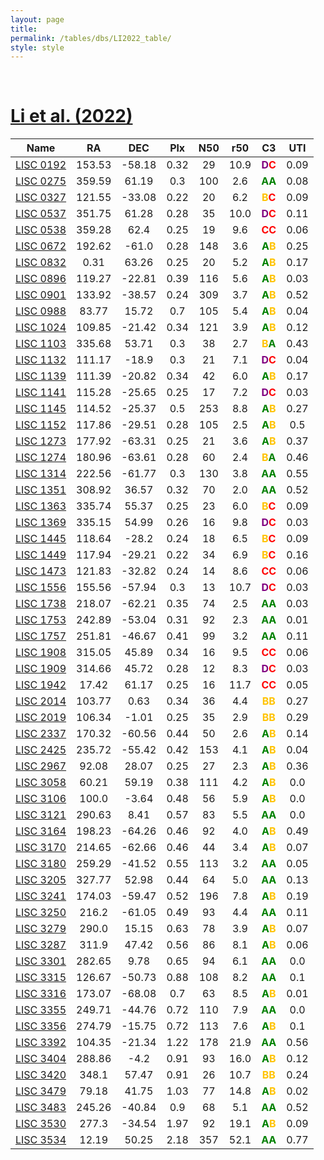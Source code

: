 ```yaml
---
layout: page
title:  
permalink: /tables/dbs/LI2022_table/
style: style
---
```


&nbsp;
# [Li et al. (2022)](https://scixplorer.org/abs/2022ApJS..259...19L)

| Name | RA | DEC | Plx | N50 | r50 | C3 | UTI |
| --- | :-: | :-: | :-: | :-: | :-: | :-: | :-: |
| [LISC 0192](/_clusters/lisc0192/) | 153.53 | -58.18 | 0.32 | 29 | 10.9 | <span style="color: purple; font-weight: bold;">D</span><span style="color: red; font-weight: bold;">C</span> | 0.09  |
| [LISC 0275](/_clusters/lisc0275/) | 359.59 | 61.19 | 0.3 | 100 | 2.6 | <span style="color: green; font-weight: bold;">A</span><span style="color: green; font-weight: bold;">A</span> | 0.08  |
| [LISC 0327](/_clusters/lisc0327/) | 121.55 | -33.08 | 0.22 | 20 | 6.2 | <span style="color: #FFC300; font-weight: bold;">B</span><span style="color: red; font-weight: bold;">C</span> | 0.09  |
| [LISC 0537](/_clusters/lisc0537/) | 351.75 | 61.28 | 0.28 | 35 | 10.0 | <span style="color: purple; font-weight: bold;">D</span><span style="color: red; font-weight: bold;">C</span> | 0.11  |
| [LISC 0538](/_clusters/lisc0538/) | 359.28 | 62.4 | 0.25 | 19 | 9.6 | <span style="color: red; font-weight: bold;">C</span><span style="color: red; font-weight: bold;">C</span> | 0.06  |
| [LISC 0672](/_clusters/lisc0672/) | 192.62 | -61.0 | 0.28 | 148 | 3.6 | <span style="color: green; font-weight: bold;">A</span><span style="color: #FFC300; font-weight: bold;">B</span> | 0.25  |
| [LISC 0832](/_clusters/lisc0832/) | 0.31 | 63.26 | 0.25 | 20 | 5.2 | <span style="color: green; font-weight: bold;">A</span><span style="color: #FFC300; font-weight: bold;">B</span> | 0.17  |
| [LISC 0896](/_clusters/lisc0896/) | 119.27 | -22.81 | 0.39 | 116 | 5.6 | <span style="color: green; font-weight: bold;">A</span><span style="color: #FFC300; font-weight: bold;">B</span> | 0.03  |
| [LISC 0901](/_clusters/lisc0901/) | 133.92 | -38.57 | 0.24 | 309 | 3.7 | <span style="color: green; font-weight: bold;">A</span><span style="color: #FFC300; font-weight: bold;">B</span> | 0.52  |
| [LISC 0988](/_clusters/lisc0988/) | 83.77 | 15.72 | 0.7 | 105 | 5.4 | <span style="color: green; font-weight: bold;">A</span><span style="color: #FFC300; font-weight: bold;">B</span> | 0.04  |
| [LISC 1024](/_clusters/lisc1024/) | 109.85 | -21.42 | 0.34 | 121 | 3.9 | <span style="color: green; font-weight: bold;">A</span><span style="color: #FFC300; font-weight: bold;">B</span> | 0.12  |
| [LISC 1103](/_clusters/lisc1103/) | 335.68 | 53.71 | 0.3 | 38 | 2.7 | <span style="color: #FFC300; font-weight: bold;">B</span><span style="color: green; font-weight: bold;">A</span> | 0.43  |
| [LISC 1132](/_clusters/lisc1132/) | 111.17 | -18.9 | 0.3 | 21 | 7.1 | <span style="color: purple; font-weight: bold;">D</span><span style="color: red; font-weight: bold;">C</span> | 0.04  |
| [LISC 1139](/_clusters/lisc1139/) | 111.39 | -20.82 | 0.34 | 42 | 6.0 | <span style="color: green; font-weight: bold;">A</span><span style="color: #FFC300; font-weight: bold;">B</span> | 0.17  |
| [LISC 1141](/_clusters/lisc1141/) | 115.28 | -25.65 | 0.25 | 17 | 7.2 | <span style="color: purple; font-weight: bold;">D</span><span style="color: red; font-weight: bold;">C</span> | 0.03  |
| [LISC 1145](/_clusters/lisc1145/) | 114.52 | -25.37 | 0.5 | 253 | 8.8 | <span style="color: green; font-weight: bold;">A</span><span style="color: #FFC300; font-weight: bold;">B</span> | 0.27  |
| [LISC 1152](/_clusters/lisc1152/) | 117.86 | -29.51 | 0.28 | 105 | 2.5 | <span style="color: green; font-weight: bold;">A</span><span style="color: #FFC300; font-weight: bold;">B</span> | 0.5  |
| [LISC 1273](/_clusters/lisc1273/) | 177.92 | -63.31 | 0.25 | 21 | 3.6 | <span style="color: green; font-weight: bold;">A</span><span style="color: #FFC300; font-weight: bold;">B</span> | 0.37  |
| [LISC 1274](/_clusters/lisc1274/) | 180.96 | -63.61 | 0.28 | 60 | 2.4 | <span style="color: #FFC300; font-weight: bold;">B</span><span style="color: green; font-weight: bold;">A</span> | 0.46  |
| [LISC 1314](/_clusters/lisc1314/) | 222.56 | -61.77 | 0.3 | 130 | 3.8 | <span style="color: green; font-weight: bold;">A</span><span style="color: green; font-weight: bold;">A</span> | 0.55  |
| [LISC 1351](/_clusters/lisc1351/) | 308.92 | 36.57 | 0.32 | 70 | 2.0 | <span style="color: green; font-weight: bold;">A</span><span style="color: green; font-weight: bold;">A</span> | 0.52  |
| [LISC 1363](/_clusters/lisc1363/) | 335.74 | 55.37 | 0.25 | 23 | 6.0 | <span style="color: #FFC300; font-weight: bold;">B</span><span style="color: red; font-weight: bold;">C</span> | 0.09  |
| [LISC 1369](/_clusters/lisc1369/) | 335.15 | 54.99 | 0.26 | 16 | 9.8 | <span style="color: purple; font-weight: bold;">D</span><span style="color: red; font-weight: bold;">C</span> | 0.03  |
| [LISC 1445](/_clusters/lisc1445/) | 118.64 | -28.2 | 0.24 | 18 | 6.5 | <span style="color: #FFC300; font-weight: bold;">B</span><span style="color: red; font-weight: bold;">C</span> | 0.09  |
| [LISC 1449](/_clusters/lisc1449/) | 117.94 | -29.21 | 0.22 | 34 | 6.9 | <span style="color: #FFC300; font-weight: bold;">B</span><span style="color: red; font-weight: bold;">C</span> | 0.16  |
| [LISC 1473](/_clusters/lisc1473/) | 121.83 | -32.82 | 0.24 | 14 | 8.6 | <span style="color: red; font-weight: bold;">C</span><span style="color: red; font-weight: bold;">C</span> | 0.06  |
| [LISC 1556](/_clusters/lisc1556/) | 155.56 | -57.94 | 0.3 | 13 | 10.7 | <span style="color: purple; font-weight: bold;">D</span><span style="color: red; font-weight: bold;">C</span> | 0.03  |
| [LISC 1738](/_clusters/lisc1738/) | 218.07 | -62.21 | 0.35 | 74 | 2.5 | <span style="color: green; font-weight: bold;">A</span><span style="color: green; font-weight: bold;">A</span> | 0.03  |
| [LISC 1753](/_clusters/lisc1753/) | 242.89 | -53.04 | 0.31 | 92 | 2.3 | <span style="color: green; font-weight: bold;">A</span><span style="color: green; font-weight: bold;">A</span> | 0.01  |
| [LISC 1757](/_clusters/lisc1757/) | 251.81 | -46.67 | 0.41 | 99 | 3.2 | <span style="color: green; font-weight: bold;">A</span><span style="color: green; font-weight: bold;">A</span> | 0.11  |
| [LISC 1908](/_clusters/lisc1908/) | 315.05 | 45.89 | 0.34 | 16 | 9.5 | <span style="color: red; font-weight: bold;">C</span><span style="color: red; font-weight: bold;">C</span> | 0.06  |
| [LISC 1909](/_clusters/lisc1909/) | 314.66 | 45.72 | 0.28 | 12 | 8.3 | <span style="color: purple; font-weight: bold;">D</span><span style="color: red; font-weight: bold;">C</span> | 0.03  |
| [LISC 1942](/_clusters/lisc1942/) | 17.42 | 61.17 | 0.25 | 16 | 11.7 | <span style="color: red; font-weight: bold;">C</span><span style="color: red; font-weight: bold;">C</span> | 0.05  |
| [LISC 2014](/_clusters/lisc2014/) | 103.77 | 0.63 | 0.34 | 36 | 4.4 | <span style="color: #FFC300; font-weight: bold;">B</span><span style="color: #FFC300; font-weight: bold;">B</span> | 0.27  |
| [LISC 2019](/_clusters/lisc2019/) | 106.34 | -1.01 | 0.25 | 35 | 2.9 | <span style="color: #FFC300; font-weight: bold;">B</span><span style="color: #FFC300; font-weight: bold;">B</span> | 0.29  |
| [LISC 2337](/_clusters/lisc2337/) | 170.32 | -60.56 | 0.44 | 50 | 2.6 | <span style="color: green; font-weight: bold;">A</span><span style="color: #FFC300; font-weight: bold;">B</span> | 0.14  |
| [LISC 2425](/_clusters/lisc2425/) | 235.72 | -55.42 | 0.42 | 153 | 4.1 | <span style="color: green; font-weight: bold;">A</span><span style="color: #FFC300; font-weight: bold;">B</span> | 0.04  |
| [LISC 2967](/_clusters/lisc2967/) | 92.08 | 28.07 | 0.25 | 27 | 2.3 | <span style="color: green; font-weight: bold;">A</span><span style="color: #FFC300; font-weight: bold;">B</span> | 0.36  |
| [LISC 3058](/_clusters/lisc3058/) | 60.21 | 59.19 | 0.38 | 111 | 4.2 | <span style="color: green; font-weight: bold;">A</span><span style="color: #FFC300; font-weight: bold;">B</span> | 0.0  |
| [LISC 3106](/_clusters/lisc3106/) | 100.0 | -3.64 | 0.48 | 56 | 5.9 | <span style="color: green; font-weight: bold;">A</span><span style="color: #FFC300; font-weight: bold;">B</span> | 0.0  |
| [LISC 3121](/_clusters/lisc3121/) | 290.63 | 8.41 | 0.57 | 83 | 5.5 | <span style="color: green; font-weight: bold;">A</span><span style="color: green; font-weight: bold;">A</span> | 0.0  |
| [LISC 3164](/_clusters/lisc3164/) | 198.23 | -64.26 | 0.46 | 92 | 4.0 | <span style="color: green; font-weight: bold;">A</span><span style="color: #FFC300; font-weight: bold;">B</span> | 0.49  |
| [LISC 3170](/_clusters/lisc3170/) | 214.65 | -62.66 | 0.46 | 44 | 3.4 | <span style="color: green; font-weight: bold;">A</span><span style="color: #FFC300; font-weight: bold;">B</span> | 0.07  |
| [LISC 3180](/_clusters/lisc3180/) | 259.29 | -41.52 | 0.55 | 113 | 3.2 | <span style="color: green; font-weight: bold;">A</span><span style="color: green; font-weight: bold;">A</span> | 0.05  |
| [LISC 3205](/_clusters/lisc3205/) | 327.77 | 52.98 | 0.44 | 64 | 5.0 | <span style="color: green; font-weight: bold;">A</span><span style="color: green; font-weight: bold;">A</span> | 0.13  |
| [LISC 3241](/_clusters/lisc3241/) | 174.03 | -59.47 | 0.52 | 196 | 7.8 | <span style="color: green; font-weight: bold;">A</span><span style="color: #FFC300; font-weight: bold;">B</span> | 0.19  |
| [LISC 3250](/_clusters/lisc3250/) | 216.2 | -61.05 | 0.49 | 93 | 4.4 | <span style="color: green; font-weight: bold;">A</span><span style="color: green; font-weight: bold;">A</span> | 0.11  |
| [LISC 3279](/_clusters/lisc3279/) | 290.0 | 15.15 | 0.63 | 78 | 3.9 | <span style="color: green; font-weight: bold;">A</span><span style="color: #FFC300; font-weight: bold;">B</span> | 0.07  |
| [LISC 3287](/_clusters/lisc3287/) | 311.9 | 47.42 | 0.56 | 86 | 8.1 | <span style="color: green; font-weight: bold;">A</span><span style="color: #FFC300; font-weight: bold;">B</span> | 0.06  |
| [LISC 3301](/_clusters/lisc3301/) | 282.65 | 9.78 | 0.65 | 94 | 6.1 | <span style="color: green; font-weight: bold;">A</span><span style="color: green; font-weight: bold;">A</span> | 0.0  |
| [LISC 3315](/_clusters/lisc3315/) | 126.67 | -50.73 | 0.88 | 108 | 8.2 | <span style="color: green; font-weight: bold;">A</span><span style="color: green; font-weight: bold;">A</span> | 0.1  |
| [LISC 3316](/_clusters/lisc3316/) | 173.07 | -68.08 | 0.7 | 63 | 8.5 | <span style="color: green; font-weight: bold;">A</span><span style="color: #FFC300; font-weight: bold;">B</span> | 0.01  |
| [LISC 3355](/_clusters/lisc3355/) | 249.71 | -44.76 | 0.72 | 110 | 7.9 | <span style="color: green; font-weight: bold;">A</span><span style="color: green; font-weight: bold;">A</span> | 0.0  |
| [LISC 3356](/_clusters/lisc3356/) | 274.79 | -15.75 | 0.72 | 113 | 7.6 | <span style="color: green; font-weight: bold;">A</span><span style="color: #FFC300; font-weight: bold;">B</span> | 0.1  |
| [LISC 3392](/_clusters/lisc3392/) | 104.35 | -21.34 | 1.22 | 178 | 21.9 | <span style="color: green; font-weight: bold;">A</span><span style="color: green; font-weight: bold;">A</span> | 0.56  |
| [LISC 3404](/_clusters/lisc3404/) | 288.86 | -4.2 | 0.91 | 93 | 16.0 | <span style="color: green; font-weight: bold;">A</span><span style="color: #FFC300; font-weight: bold;">B</span> | 0.12  |
| [LISC 3420](/_clusters/lisc3420/) | 348.1 | 57.47 | 0.91 | 26 | 10.7 | <span style="color: #FFC300; font-weight: bold;">B</span><span style="color: #FFC300; font-weight: bold;">B</span> | 0.24  |
| [LISC 3479](/_clusters/lisc3479/) | 79.18 | 41.75 | 1.03 | 77 | 14.8 | <span style="color: green; font-weight: bold;">A</span><span style="color: #FFC300; font-weight: bold;">B</span> | 0.02  |
| [LISC 3483](/_clusters/lisc3483/) | 245.26 | -40.84 | 0.9 | 68 | 5.1 | <span style="color: green; font-weight: bold;">A</span><span style="color: green; font-weight: bold;">A</span> | 0.52  |
| [LISC 3530](/_clusters/lisc3530/) | 277.3 | -34.54 | 1.97 | 92 | 19.1 | <span style="color: green; font-weight: bold;">A</span><span style="color: #FFC300; font-weight: bold;">B</span> | 0.09  |
| [LISC 3534](/_clusters/lisc3534/) | 12.19 | 50.25 | 2.18 | 357 | 52.1 | <span style="color: green; font-weight: bold;">A</span><span style="color: green; font-weight: bold;">A</span> | 0.77  |



<script type="module">
import { enableTableSorting } from '{{ site.baseurl }}/scripts/table-sorting.js';
document.querySelectorAll("table").forEach(table => {
  enableTableSorting(table);
});
</script>